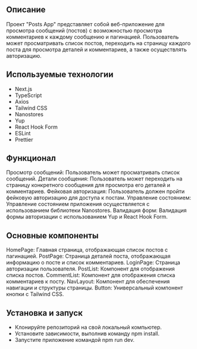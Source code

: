 ## Описание
Проект "Posts App" представляет собой веб-приложение для просмотра сообщений (постов) с возможностью просмотра комментариев к каждому сообщению и пагинацией. Пользователь может просматривать список постов, переходить на страницу каждого поста для просмотра деталей и комментариев, а также осуществлять авторизацию.

## Используемые технологии
- Next.js
- TypeScript
- Axios
- Tailwind CSS
- Nanostores
- Yup
- React Hook Form
- ESLint
- Prettier

## Функционал
Просмотр сообщений: Пользователь может просматривать список сообщений.
Детали сообщения: Пользователь может переходить на страницу конкретного сообщения для просмотра его деталей и комментариев.
Фейковая авторизация: Пользователь должен пройти фейковую авторизацию для доступа к постам.
Управление состоянием: Управление состоянием приложения осуществляется с использованием библиотеки Nanostores.
Валидация форм: Валидация формы авторизации с использованием Yup и React Hook Form.

## Основные компоненты
HomePage: Главная страница, отображающая список постов с пагинацией.
PostPage: Страница деталей поста, отображающая информацию о посте и список комментариев.
LoginPage: Страница авторизации пользователя.
PostList: Компонент для отображения списка постов.
CommentList: Компонент для отображения списка комментариев к посту.
NavLayout: Компонент для обеспечения навигации и структуры страницы.
Button: Универсальный компонент кнопки с Tailwind CSS.


## Установка и запуск
- Клонируйте репозиторий на свой локальный компьютер.
- Установите зависимости, выполнив команду npm install.
- Запустите приложение командой npm run dev.
